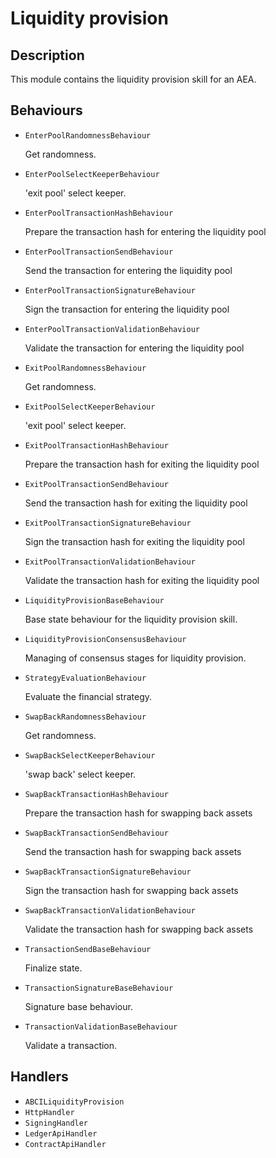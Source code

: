 # Liquidity provision

## Description

This module contains the liquidity provision skill for an AEA.

## Behaviours

* `EnterPoolRandomnessBehaviour`

   Get randomness.

* `EnterPoolSelectKeeperBehaviour`

   'exit pool' select keeper.

* `EnterPoolTransactionHashBehaviour`

   Prepare the transaction hash for entering the liquidity pool

* `EnterPoolTransactionSendBehaviour`

   Send the transaction for entering the liquidity pool

* `EnterPoolTransactionSignatureBehaviour`

   Sign the transaction for entering the liquidity pool

* `EnterPoolTransactionValidationBehaviour`

   Validate the transaction for entering the liquidity pool

* `ExitPoolRandomnessBehaviour`

   Get randomness.

* `ExitPoolSelectKeeperBehaviour`

   'exit pool' select keeper.

* `ExitPoolTransactionHashBehaviour`

   Prepare the transaction hash for exiting the liquidity pool

* `ExitPoolTransactionSendBehaviour`

   Send the transaction hash for exiting the liquidity pool

* `ExitPoolTransactionSignatureBehaviour`

   Sign the transaction hash for exiting the liquidity pool

* `ExitPoolTransactionValidationBehaviour`

   Validate the transaction hash for exiting the liquidity pool

* `LiquidityProvisionBaseBehaviour`

   Base state behaviour for the liquidity provision skill.

* `LiquidityProvisionConsensusBehaviour`

   Managing of consensus stages for liquidity provision.

* `StrategyEvaluationBehaviour`

   Evaluate the financial strategy.

* `SwapBackRandomnessBehaviour`

   Get randomness.

* `SwapBackSelectKeeperBehaviour`

   'swap back' select keeper.

* `SwapBackTransactionHashBehaviour`

   Prepare the transaction hash for swapping back assets

* `SwapBackTransactionSendBehaviour`

   Send the transaction hash for swapping back assets

* `SwapBackTransactionSignatureBehaviour`

   Sign the transaction hash for swapping back assets

* `SwapBackTransactionValidationBehaviour`

   Validate the transaction hash for swapping back assets

* `TransactionSendBaseBehaviour`

   Finalize state.

* `TransactionSignatureBaseBehaviour`

   Signature base behaviour.

* `TransactionValidationBaseBehaviour`

   Validate a transaction.


## Handlers

* `ABCILiquidityProvision`
* `HttpHandler`
* `SigningHandler`
* `LedgerApiHandler`
* `ContractApiHandler`

